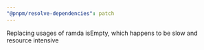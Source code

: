 ```yaml
---
"@pnpm/resolve-dependencies": patch
---
```


Replacing usages of ramda isEmpty, which happens to be slow and resource intensive
